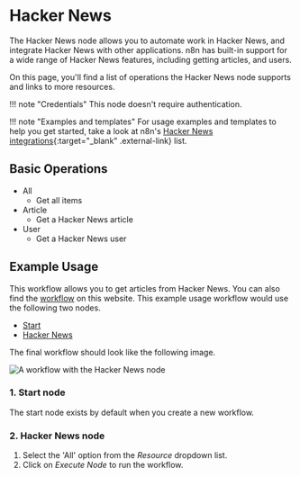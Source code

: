 # Hacker News

The Hacker News node allows you to automate work in Hacker News, and integrate Hacker News with other applications. n8n has built-in support for a wide range of Hacker News features, including getting articles, and users. 

On this page, you'll find a list of operations the Hacker News node supports and links to more resources.

!!! note "Credentials"
    This node doesn't require authentication. 

!!! note "Examples and templates"
    For usage examples and templates to help you get started, take a look at n8n's [Hacker News integrations](https://n8n.io/integrations/hacker-news/){:target="_blank" .external-link} list.


## Basic Operations

* All
    * Get all items
* Article
    * Get a Hacker News article
* User
    * Get a Hacker News user

## Example Usage

This workflow allows you to get articles from Hacker News. You can also find the [workflow](https://n8n.io/workflows/525) on this website. This example usage workflow would use the following two nodes.
- [Start](/integrations/builtin/core-nodes/n8n-nodes-base.start/)
- [Hacker News]()

The final workflow should look like the following image.

![A workflow with the Hacker News node](/_images/integrations/builtin/app-nodes/hackernews/workflow.png)

### 1. Start node

The start node exists by default when you create a new workflow.

### 2. Hacker News node

1. Select the 'All' option from the *Resource* dropdown list.
2. Click on *Execute Node* to run the workflow.




